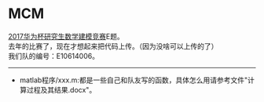 # MCM
[2017华为杯研究生数学建模竞赛](http://gmcm.seu.edu.cn/)E题。  
去年的比赛了，现在才想起来把代码上传。（因为没啥可以上传的了）  
我们队的编号：E10614006。

---
- matlab程序/xxx.m:都是一些自己和队友写的函数，具体怎么用请参考文件"计算过程及其结果.docx"。
